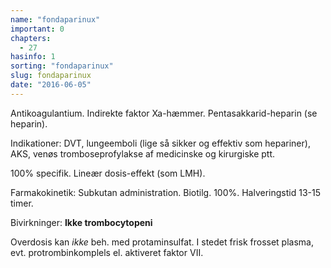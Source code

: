 ```yaml
---
name: "fondaparinux"
important: 0
chapters:  
  - 27
hasinfo: 1
sorting: "fondaparinux"
slug: fondaparinux
date: "2016-06-05"
---
```


Antikoagulantium. Indirekte faktor Xa-hæmmer. Pentasakkarid-heparin (se heparin).

Indikationer: DVT, lungeemboli (lige så sikker og effektiv som hepariner), AKS, venøs tromboseprofylakse af medicinske og kirurgiske ptt.

100% specifik. Lineær dosis-effekt (som LMH).

Farmakokinetik: Subkutan administration. Biotilg. 100%. Halveringstid 13-15 timer.

Bivirkninger: <b>Ikke trombocytopeni</b>

Overdosis kan <em>ikke</em> beh. med protaminsulfat. I stedet frisk frosset plasma, evt. protrombinkomplels el. aktiveret faktor VII.
